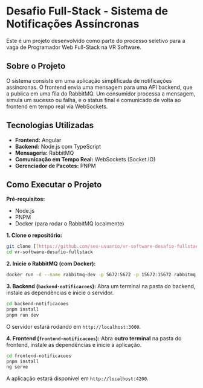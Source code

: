 # Desafio Full-Stack - Sistema de Notificações Assíncronas

Este é um projeto desenvolvido como parte do processo seletivo para a vaga de Programador Web Full-Stack na VR Software.

## Sobre o Projeto

O sistema consiste em uma aplicação simplificada de notificações assíncronas. O frontend envia uma mensagem para uma API backend, que a publica em uma fila do RabbitMQ. Um consumidor processa a mensagem, simula um sucesso ou falha, e o status final é comunicado de volta ao frontend em tempo real via WebSockets.

## Tecnologias Utilizadas

- **Frontend:** Angular
- **Backend:** Node.js com TypeScript
- **Mensageria:** RabbitMQ
- **Comunicação em Tempo Real:** WebSockets (Socket.IO)
- **Gerenciador de Pacotes:** PNPM

## Como Executar o Projeto

**Pré-requisitos:**
- Node.js
- PNPM
- Docker (para rodar o RabbitMQ localmente)

**1. Clone o repositório:**
```bash
git clone [[https://github.com/seu-usuario/vr-software-desafio-fullstack.git](https://github.com/seu-usuario/vr-software-desafio-fullstack.git](https://github.com/Decioh/app-mensagens.git)
cd vr-software-desafio-fullstack
```

**2. Inicie o RabbitMQ (com Docker):**
```bash
docker run -d --name rabbitmq-dev -p 5672:5672 -p 15672:15672 rabbitmq:3-management
```

**3. Backend (`backend-notificacoes`):**
Abra um terminal na pasta do backend, instale as dependências e inicie o servidor.
```bash
cd backend-notificacoes
pnpm install
pnpm run dev
```
O servidor estará rodando em `http://localhost:3000`.

**4. Frontend (`frontend-notificacoes`):**
Abra **outro terminal** na pasta do frontend, instale as dependências e inicie a aplicação.
```bash
cd frontend-notificacoes
pnpm install
ng serve
```
A aplicação estará disponível em `http://localhost:4200`.
